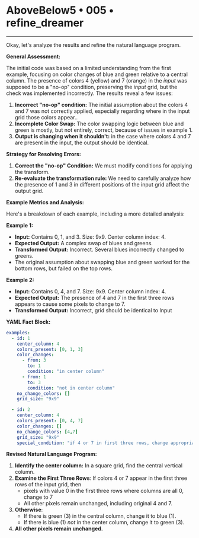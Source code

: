 # AboveBelow5 • 005 • refine_dreamer

---
Okay, let's analyze the results and refine the natural language program.

**General Assessment:**

The initial code was based on a limited understanding from the first example, focusing on color changes of blue and green relative to a central column. The presence of colors 4 (yellow) and 7 (orange) in the *input* was supposed to be a "no-op" condition, preserving the *input* grid, but the check was implemented incorrectly. The results reveal a few issues:

1.  **Incorrect "no-op" condition:** The initial assumption about the colors 4 and 7 was not correctly applied, especially regarding where in the input grid those colors appear..
2.  **Incomplete Color Swap:** The color swapping logic between blue and green is mostly, but not entirely, correct, because of issues in example 1.
3.   **Output is changing when it shouldn't:** in the case where colors 4 and 7 are present in the input, the output should be identical.

**Strategy for Resolving Errors:**

1.  **Correct the "no-op" Condition:** We must modify conditions for applying the transform.
2.  **Re-evaluate the transformation rule:** We need to carefully analyze how the presence of 1 and 3 in different positions of the input grid affect the output grid.

**Example Metrics and Analysis:**

Here's a breakdown of each example, including a more detailed analysis:

**Example 1:**

*   **Input:** Contains 0, 1, and 3. Size: 9x9. Center column index: 4.
*   **Expected Output:** A complex swap of blues and greens.
*   **Transformed Output:** Incorrect. Several blues incorrectly changed to greens.
*  The original assumption about swapping blue and green worked for the bottom rows, but failed on the top rows.

**Example 2:**

*   **Input:** Contains 0, 4, and 7. Size: 9x9. Center column index: 4.
*   **Expected Output:** The presence of 4 and 7 in the first three rows appears to cause some pixels to change to 7.
*   **Transformed Output:** Incorrect, grid should be identical to Input

**YAML Fact Block:**

```yaml
examples:
  - id: 1
    center_column: 4
    colors_present: [0, 1, 3]
    color_changes:
      - from: 3
        to: 1
        condition: "in center column"
      - from: 1
        to: 3
        condition: "not in center column"
    no_change_colors: []
    grid_size: "9x9"

  - id: 2
    center_column: 4
    colors_present: [0, 4, 7]
    color_changes: []
    no_change_colors: [4,7]
    grid_size: "9x9"
    special_condition: "if 4 or 7 in first three rows, change appropriate 0 to 7"
```

**Revised Natural Language Program:**

1.  **Identify the center column:** In a square grid, find the central vertical column.
2.  **Examine the First Three Rows**: If colors 4 or 7 appear in the first three rows of the input grid, then
      - pixels with value 0 in the first three rows where columns are all 0, change to 7
      - All other pixels remain unchanged, including original 4 and 7.
3. **Otherwise**:
    *   If there is green (3) in the central column, change it to blue (1).
    *   If there is blue (1) *not* in the center column, change it to green (3).
4.  **All other pixels remain unchanged.**

